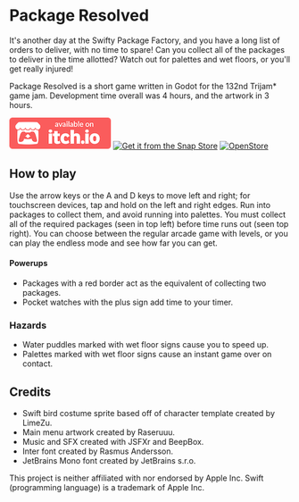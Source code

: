 # Package Resolved

It's another day at the Swifty Package Factory, and you have a long list of orders to deliver, with no time to spare! Can you collect all of the packages to deliver in the time allotted? Watch out for palettes and wet floors, or you'll get really injured!

Package Resolved is a short game written in Godot for the 132nd Trijam* game jam. Development time overall was 4 hours, and the artwork in 3 hours.

[![Available on Itch.io](./.github/itch-badge-color.png)](https://marquiskurt.itch.io/package-resolved) [![Get it from the Snap Store](https://snapcraft.io/static/images/badges/en/snap-store-black.svg)](https://snapcraft.io/package-resolved) [![OpenStore](https://open-store.io/badges/en_US.png)](https://open-store.io/app/package-resolved.marquiskurt)

## How to play

Use the arrow keys or the A and D keys to move left and right; for touchscreen devices, tap and hold on the left and right edges. Run into packages to collect them, and avoid running into palettes. You must collect all of the required packages (seen in top left) before time runs out (seen top right). You can choose between the regular arcade game with levels, or you can play the endless mode and see how far you can get.

#### Powerups

- Packages with a red border act as the equivalent of collecting two packages.
- Pocket watches with the plus sign add time to your timer.

### Hazards

- Water puddles marked with wet floor signs cause you to speed up.
- Palettes marked with wet floor signs cause an instant game over on contact.

## Credits

- Swift bird costume sprite based off of character template created by LimeZu.
- Main menu artwork created by Raseruuu.
- Music and SFX created with JSFXr and BeepBox.
- Inter font created by Rasmus Andersson.
- JetBrains Mono font created by JetBrains s.r.o.

This project is neither affiliated with nor endorsed by Apple Inc. Swift (programming language) is a trademark of Apple Inc.

